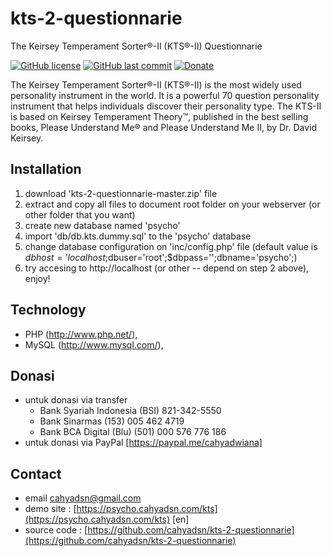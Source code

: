 # kts-2-questionnarie
The Keirsey Temperament Sorter®-II (KTS®-II) Questionnarie

[![GitHub license](https://img.shields.io/badge/license-MIT-blue.svg)](LICENSE)
[![GitHub last commit](https://img.shields.io/github/last-commit/google/skia.svg?style=flat)]()
[![Donate](https://img.shields.io/badge/$-support-ff69b4.svg?style=flat)](https://paypal.me/cahyadwiana) 

The Keirsey Temperament Sorter®-II (KTS®-II) is the most widely used personality instrument in the world. It is a powerful 70 question personality instrument that helps individuals discover their personality type. The KTS-II is based on Keirsey Temperament Theory™, published in the best selling books, Please Understand Me® and Please Understand Me II, by Dr. David Keirsey.

## Installation
1. download 'kts-2-questionnarie-master.zip' file
2. extract and copy all files to document root folder on your webserver (or other folder that you want)
3. create new database named 'psycho'
4. import 'db/db.kts.dummy.sql' to the 'psycho' database
5. change database configuration on 'inc/config.php' file (default value is $dbhost='localhost;$dbuser='root';$dbpass='';dbname='psycho';) 
6. try accesing to http://localhost (or other -- depend on step 2 above), enjoy!

## Technology
+ PHP (http://www.php.net/), 
+ MySQL (http://www.mysql.com/), 

## Donasi
- untuk donasi via transfer 
    - Bank Syariah Indonesia (BSI) 821-342-5550
    - Bank Sinarmas (153) 005 462 4719
    - Bank BCA Digital (Blu) (501) 000 576 776 186
- untuk donasi via PayPal [https://paypal.me/cahyadwiana]

## Contact
+ email [cahyadsn@gmail.com](cahyadsn@gmail.com)
+ demo site    : [https://psycho.cahyadsn.com/kts](https://psycho.cahyadsn.com/kts) [en]
+ source code  : [https://github.com/cahyadsn/kts-2-questionnarie](https://github.com/cahyadsn/kts-2-questionnarie)
